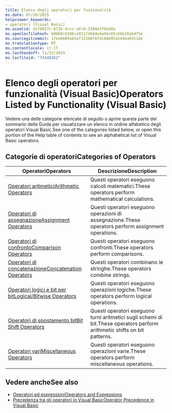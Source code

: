 ```yaml
---
title: Elenco degli operatori per funzionalità
ms.date: 07/20/2015
helpviewer_keywords:
- operators [Visual Basic]
ms.assetid: d1fb027c-872b-4ccc-afc8-2380e3f65d4a
ms.openlocfilehash: b9060c6396ce011f4684e4a94c05c6b620ab4f5e
ms.sourcegitcommit: 17ee6605e01ef32506f8fdc686954244ba6911de
ms.translationtype: MT
ms.contentlocale: it-IT
ms.lasthandoff: 11/22/2019
ms.locfileid: "74348262"
---
```

# <a name="operators-listed-by-functionality-visual-basic"></a><span data-ttu-id="dd9e4-102">Elenco degli operatori per funzionalità (Visual Basic)</span><span class="sxs-lookup"><span data-stu-id="dd9e4-102">Operators Listed by Functionality (Visual Basic)</span></span>
<span data-ttu-id="dd9e4-103">Vedere una delle categorie elencate di seguito o aprire questa parte del sommario della Guida per visualizzare un elenco in ordine alfabetico degli operatori Visual Basic.</span><span class="sxs-lookup"><span data-stu-id="dd9e4-103">See one of the categories listed below, or open this portion of the Help table of contents to see an alphabetical list of Visual Basic operators.</span></span>  
  
## <a name="categories-of-operators"></a><span data-ttu-id="dd9e4-104">Categorie di operatori</span><span class="sxs-lookup"><span data-stu-id="dd9e4-104">Categories of Operators</span></span>  
  
|<span data-ttu-id="dd9e4-105">Operatori</span><span class="sxs-lookup"><span data-stu-id="dd9e4-105">Operators</span></span>|<span data-ttu-id="dd9e4-106">Descrizione</span><span class="sxs-lookup"><span data-stu-id="dd9e4-106">Description</span></span>|  
|---------------|-----------------|  
|[<span data-ttu-id="dd9e4-107">Operatori aritmetici</span><span class="sxs-lookup"><span data-stu-id="dd9e4-107">Arithmetic Operators</span></span>](../../../visual-basic/language-reference/operators/arithmetic-operators.md)|<span data-ttu-id="dd9e4-108">Questi operatori eseguono calcoli matematici.</span><span class="sxs-lookup"><span data-stu-id="dd9e4-108">These operators perform mathematical calculations.</span></span>|  
|[<span data-ttu-id="dd9e4-109">Operatori di assegnazione</span><span class="sxs-lookup"><span data-stu-id="dd9e4-109">Assignment Operators</span></span>](../../../visual-basic/language-reference/operators/assignment-operators.md)|<span data-ttu-id="dd9e4-110">Questi operatori eseguono operazioni di assegnazione.</span><span class="sxs-lookup"><span data-stu-id="dd9e4-110">These operators perform assignment operations.</span></span>|  
|[<span data-ttu-id="dd9e4-111">Operatori di confronto</span><span class="sxs-lookup"><span data-stu-id="dd9e4-111">Comparison Operators</span></span>](../../../visual-basic/language-reference/operators/comparison-operators.md)|<span data-ttu-id="dd9e4-112">Questi operatori eseguono confronti.</span><span class="sxs-lookup"><span data-stu-id="dd9e4-112">These operators perform comparisons.</span></span>|  
|[<span data-ttu-id="dd9e4-113">Operatori di concatenazione</span><span class="sxs-lookup"><span data-stu-id="dd9e4-113">Concatenation Operators</span></span>](../../../visual-basic/language-reference/operators/concatenation-operators.md)|<span data-ttu-id="dd9e4-114">Questi operatori combinano le stringhe.</span><span class="sxs-lookup"><span data-stu-id="dd9e4-114">These operators combine strings.</span></span>|  
|[<span data-ttu-id="dd9e4-115">Operatori logici e bit per bit</span><span class="sxs-lookup"><span data-stu-id="dd9e4-115">Logical/Bitwise Operators</span></span>](../../../visual-basic/language-reference/operators/logical-bitwise-operators.md)|<span data-ttu-id="dd9e4-116">Questi operatori eseguono operazioni logiche.</span><span class="sxs-lookup"><span data-stu-id="dd9e4-116">These operators perform logical operations.</span></span>|  
|[<span data-ttu-id="dd9e4-117">Operatori di spostamento bit</span><span class="sxs-lookup"><span data-stu-id="dd9e4-117">Bit Shift Operators</span></span>](../../../visual-basic/language-reference/operators/bit-shift-operators.md)|<span data-ttu-id="dd9e4-118">Questi operatori eseguono turni aritmetici sugli schemi di bit.</span><span class="sxs-lookup"><span data-stu-id="dd9e4-118">These operators perform arithmetic shifts on bit patterns.</span></span>|  
|[<span data-ttu-id="dd9e4-119">Operatori vari</span><span class="sxs-lookup"><span data-stu-id="dd9e4-119">Miscellaneous Operators</span></span>](../../../visual-basic/language-reference/operators/miscellaneous-operators.md)|<span data-ttu-id="dd9e4-120">Questi operatori eseguono operazioni varie.</span><span class="sxs-lookup"><span data-stu-id="dd9e4-120">These operators perform miscellaneous operations.</span></span>|  
  
## <a name="see-also"></a><span data-ttu-id="dd9e4-121">Vedere anche</span><span class="sxs-lookup"><span data-stu-id="dd9e4-121">See also</span></span>

- [<span data-ttu-id="dd9e4-122">Operatori ed espressioni</span><span class="sxs-lookup"><span data-stu-id="dd9e4-122">Operators and Expressions</span></span>](../../../visual-basic/programming-guide/language-features/operators-and-expressions/index.md)
- [<span data-ttu-id="dd9e4-123">Precedenza tra gli operatori in Visual Basic</span><span class="sxs-lookup"><span data-stu-id="dd9e4-123">Operator Precedence in Visual Basic</span></span>](../../../visual-basic/language-reference/operators/operator-precedence.md)
